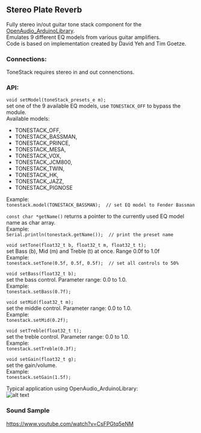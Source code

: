 ## Stereo Plate Reverb
Fully stereo in/out guitar tone stack component for the [OpenAudio_ArduinoLibrary](https://github.com/chipaudette/OpenAudio_ArduinoLibrary "OpenAudio_ArduinoLibrary").  
Emulates 9 different EQ models from various guitar amplifiers.  
Code is based on implementation created by David Yeh and Tim Goetze.  

### Connections:  
ToneStack requires stereo in and out connenctions.  
### API:  
  
```void setModel(toneStack_presets_e m);```  
set one of the 9 available EQ models, use `TONESTACK_OFF` to bypass the module.  
Available models:  
* TONESTACK_OFF,
* TONESTACK_BASSMAN,
* TONESTACK_PRINCE,
* TONESTACK_MESA,
* TONESTACK_VOX,
* TONESTACK_JCM800,
* TONESTACK_TWIN,
* TONESTACK_HK,
* TONESTACK_JAZZ,
* TONESTACK_PIGNOSE  
  
Example:  
```tonestack.model(TONESTACK_BASSMAN);  // set EQ model to Fender Bassman```   

```const char *getName()``` 
returns a pointer to the currently used EQ model name as char array.  
Example:  
```Serial.println(tonestack.getName());  // print the preset name```  

```void setTone(float32_t b, float32_t m, float32_t t);```  
set Bass (b), Mid (m) and Treble (t) at once. Range 0.0f to 1.0f  
Example:  
```tonestack.setTone(0.5f, 0.5f, 0.5f);  // set all controls to 50% ```  

```void setBass(float32_t b);```  
set the bass control. Parameter range: 0.0 to 1.0.  
Example:  
```tonestack.setBass(0.7f);```  

```void setMid(float32_t m);```  
set the middle control. Parameter range: 0.0 to 1.0.  
Example:  
```tonestack.setMid(0.2f);```  

```void setTreble(float32_t t);```  
set the treble control. Parameter range: 0.0 to 1.0.  
Example:  
```tonestack.setTreble(0.3f);```  

```void setGain(float32_t g);```  
set the gain/volume.  
Example:  
```tonestack.setGain(1.5f);```  

Typical application using OpenAudio_ArduinoLibrary:  
![alt text][pic1]  

### Sound Sample  

https://www.youtube.com/watch?v=CsFPGtq5eNM

[pic1]: ToneStack_F32.png "Stereo Tone Stack connections"